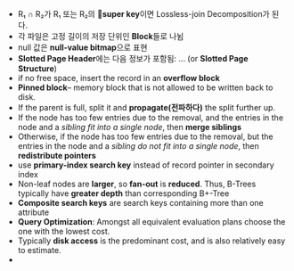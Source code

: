 - R₁ ∩ R₂가 R₁ 또는 R₂의 **super key**이면 Lossless-join Decomposition가 된다.
- 각 파일은 고정 길이의 저장 단위인 **Block**들로 나뉨
- null 값은 **null-value bitmap**으로 표현
- **Slotted Page Header**에는 다음 정보가 포함됨: ... (or **Slotted Page Structure**)
- if no free space, insert the record in an **overflow block**
- **Pinned block**– memory block that is not allowed to be written back to disk.
- If the parent is full, split it and **propagate(전파하다)** the split further up.
- If the node has too few entries due to the removal, and the entries in the node and a *sibling fit into a single node*, then **merge siblings**
- Otherwise, if the node has too few entries due to the removal, but the entries in the node and a *sibling do not fit into a single node*, then **redistribute pointers** 
- use **primary-index search key** instead of record pointer in secondary index
- Non-leaf nodes are **larger**, so **fan-out** is **reduced**. Thus, B-Trees typically have **greater depth** than corresponding B+-Tree
- **Composite search keys** are search keys containing more than one attribute
- **Query Optimization**: Amongst all equivalent evaluation plans choose the one with the lowest cost.
- Typically **disk access** is the predominant cost, and is also relatively easy to estimate.
- 